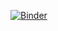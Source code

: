 [![Binder](https://mybinder.org/badge_logo.svg)](https://mybinder.org/v2/gh/identifiers-org/cmd-iaso-analysis.git/master?filepath=Supplementary%20Material%20IV.ipynb)